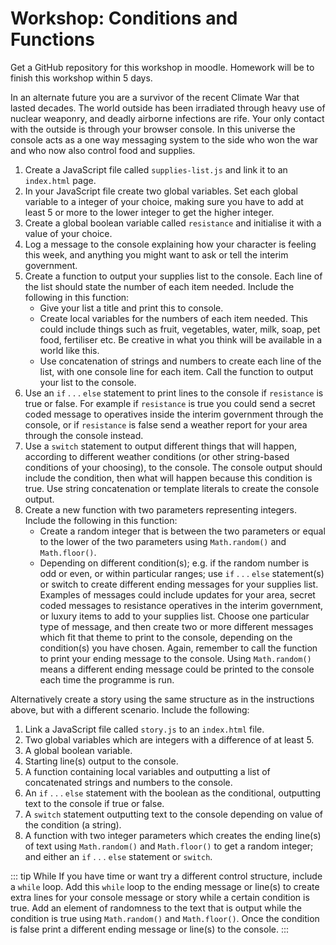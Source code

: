 # Workshop: Conditions and Functions

Get a GitHub repository for this workshop in moodle. Homework will be to finish this workshop within 5 days.

In an alternate future you are a survivor of the recent Climate War that lasted decades. The world outside has been irradiated through heavy use of nuclear weaponry, and deadly airborne infections are rife. Your only contact with the outside is through your browser console. In this universe the console acts as a one way messaging system to the side who won the war and who now also control food and supplies.

1. Create a JavaScript file called `supplies-list.js` and link it to an `index.html` page.
2. In your JavaScript file create two global variables. Set each global variable to a integer of your choice, making sure you have to add at least 5 or more to the lower integer to get the higher integer.
3. Create a global boolean variable called `resistance` and initialise it with a value of your choice.
4. Log a message to the console explaining how your character is feeling this week, and anything you might want to ask or tell the interim government.
5. Create a function to output your supplies list to the console. Each line of the list should state the number of each item needed. Include the following in this function:
    - Give your list a title and print this to console.
    - Create local variables for the numbers of each item needed. This could include things such as fruit, vegetables, water, milk, soap, pet food, fertiliser etc. Be creative in what you think will be available in a world like this.
    - Use concatenation of strings and numbers to create each line of the list, with one console line for each item.
Call the function to output your list to the console.
6. Use an `if` . . . `else` statement to print lines to the console if `resistance` is true or false. For example if `resistance` is true you could send a secret coded message to operatives inside the interim government through the console, or if `resistance` is false send a weather report for your area through the console instead.
7. Use a `switch` statement to output different things that will happen, according to different weather conditions (or other string-based conditions of your choosing), to the console. The console output should include the condition, then what will happen because this condition is true. Use string concatenation or template literals to create the console output.
8. Create a new function with two parameters representing integers. Include the following in this function:
    - Create a random integer that is between the two parameters or equal to the lower of the two parameters using `Math.random()` and `Math.floor()`.
    - Depending on different condition(s); e.g. if the random number is odd or even, or within particular ranges; use `if` . . . `else` statement(s) or switch to create different ending messages for your supplies list. Examples of messages could include updates for your area, secret coded messages to resistance operatives in the interim government, or luxury items to add to your supplies list. Choose one particular type of message, and then create two or more different messages which fit that theme to print to the console, depending on the condition(s) you have chosen.
Again, remember to call the function to print your ending message to the console. Using `Math.random()` means a different ending message could be printed to the console each time the programme is run.

Alternatively create a story using the same structure as in the instructions above, but with a different scenario. Include the following:

1. Link a JavaScript file called `story.js` to an `index.html` file.
2. Two global variables which are integers with a difference of at least 5.
3. A global boolean variable.
4. Starting line(s) output to the console.
5. A function containing local variables and outputting a list of concatenated strings and numbers to the console.
6. An `if` . . . `else` statement with the boolean as the conditional, outputting text to the console if true or false.
7. A `switch` statement outputting text to the console depending on value of the condition (a string).
8. A function with two integer parameters which creates the ending line(s) of text using `Math.random()` and `Math.floor()` to get a random integer; and either an `if` . . . `else` statement or `switch`.

::: tip  While
If you have time or want try a different control structure, include a `while` loop. Add this `while` loop to the ending message or line(s) to create extra lines for your console message or story while a certain condition is true. Add an element of randomness to the text that is output while the condition is true using `Math.random()` and `Math.floor()`. Once the condition is false print a different ending message or line(s) to the console.
:::
